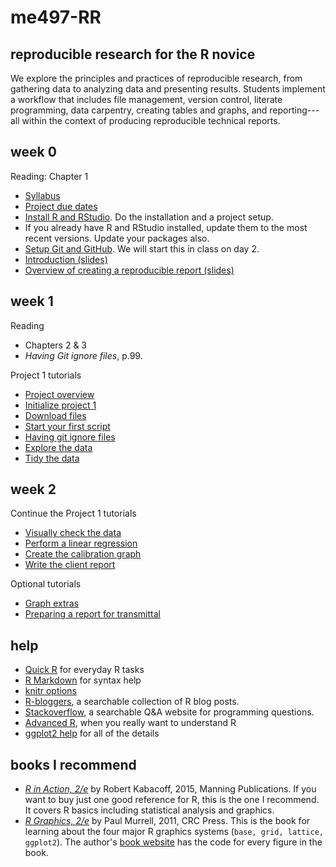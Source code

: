 # me497-RR 

## reproducible research for the R novice

We explore the principles and practices of reproducible research, from gathering data to analyzing data and presenting results. Students implement a  workflow that includes file management, version control, literate programming, data carpentry, creating tables and graphs, and reporting---all within the context of producing reproducible technical reports.

## week 0 

Reading: Chapter 1

- [Syllabus](week_00/cm001_syllabus.md) 
- [Project due dates](week_00/cm002_deadlines.md) 
- [Install R and RStudio](https://github.com/DSR-RHIT/install-R-and-RStudio). Do the installation and a project setup. 
- If you already have R and RStudio installed, update them to the most recent versions. Update your packages also. 
- [Setup Git and GitHub](week_00/cm003_git-setup.md). We will start this in class on day 2. 
- [Introduction (slides)](week_00/slides001_introduction.pdf) 
- [Overview of creating a reproducible report (slides)](week_00/slides002_software.pdf) 

## week 1

Reading 

- Chapters 2 & 3 
- *Having Git ignore files*, p.99. 

Project 1 tutorials 

- [Project overview](week_01/cm004_project-1_overview.md)
- [Initialize project 1](week_01/cm005_project-1_initialize.md)
- [Download files](week_01/cm006_project-1_downloads.md)
- [Start your first script](week_01/cm007_project-1_first-script.md) 
- [Having git ignore files](week_01/cm008_project-1_gitignore.md)  
- [Explore the data](week_01/cm009_project-1_explore-data.md) 
- [Tidy the data](week_01/cm010_project-1_tidy-data.md) 


## week 2

Continue the Project 1 tutorials 

- [Visually check the data](week_01/cm011_project-1_graph-first-look.md)  
- [Perform a linear regression](week_01/cm012_project-1_regression.md) 
- [Create the calibration graph](week_01/cm013_project-1_graph-better.md) 
- [Write the client report](week_01/cm015_project-1_report.md) 

Optional tutorials 

- [Graph extras](week_01/cm014_project-1_graph-extras.md) 
- [Preparing a report for transmittal](week_01/cm016_project-1_report-transmittal.md) 








 

## help  

- [Quick R](http://www.statmethods.net/) for everyday R tasks  
- [R Markdown](http://rmarkdown.rstudio.com/) for syntax help  
- [knitr options](http://yihui.name/knitr/options/) 
- [R-bloggers](https://www.r-bloggers.com/), a searchable collection of R blog posts. 
- [Stackoverflow](http://stackoverflow.com/questions/tagged/r), a searchable Q&A website for programming questions. 
- [Advanced R](http://adv-r.had.co.nz/), when you really want to understand R
- [ggplot2 help](http://docs.ggplot2.org/current/index.html) for all of the details 

## books I recommend

- [*R in Action, 2/e*](https://www.manning.com/books/r-in-action-second-edition) by Robert Kabacoff, 2015, Manning Publications. If you want to buy just one good reference for R, this is the one I recommend. It covers R basics including statistical analysis and graphics. 
- [*R Graphics, 2/e*](https://www.crcpress.com/R-Graphics-Second-Edition/Murrell/p/book/9781439831762) by Paul Murrell, 2011, CRC Press. This is the book for learning about the four major R graphics systems (`base, grid, lattice, ggplot2`).  The author's [book website](https://www.stat.auckland.ac.nz/~paul/RG2e/) has the code for every figure in the book. 


